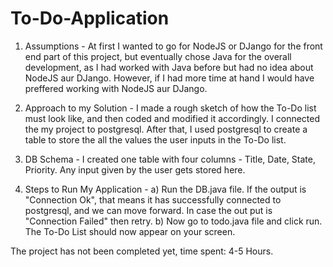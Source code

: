 # To-Do-Application
1. Assumptions - At first I wanted to go for NodeJS or DJango for the front end part of this project, but eventually chose Java for the overall development, as I had worked with Java before but had no idea about NodeJS aur DJango. However, if I had more time at hand I would have preffered working with NodeJS aur DJango.

2. Approach to my Solution - I made a rough sketch of how the To-Do list must look like, and then coded and modified it accordingly. I connected the my project to postgresql. After that, I used postgresql to create a table to store the all the values the user inputs in the To-Do list. 

3. DB Schema - I created one table with four columns - Title, Date, State, Priority. Any input given by the user gets stored here.

4. Steps to Run My Application - 
a) Run the DB.java file. If the output is "Connection Ok", that means it has successfully connected to postgresql, and we can move forward. In case the out put is "Connection Failed" then retry.
b) Now go to todo.java file and click run. The To-Do List should now appear on your screen.

The project has not been completed yet, time spent: 4-5 Hours. 
